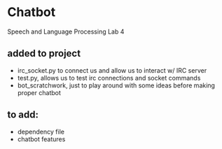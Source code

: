# Chatbot
Speech and Language Processing Lab 4


## added to project
- irc_socket.py to connect us and allow us to interact w/ IRC server
- test.py, allows us to test irc connections and socket commands
- bot_scratchwork, just to play around with some ideas before making proper chatbot

## to add:
- dependency file
- chatbot features
